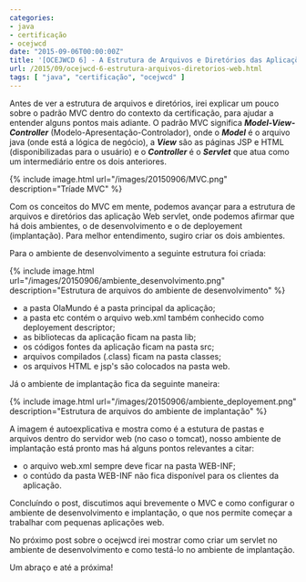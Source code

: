 ```yaml
---
categories:
- java
- certificação
- ocejwcd
date: "2015-09-06T00:00:00Z"
title: '[OCEJWCD 6] - A Estrutura de Arquivos e Diretórios das Aplicações Web'
url: /2015/09/ocejwcd-6-estrutura-arquivos-diretorios-web.html
tags: [ "java", "certificação", "ocejwcd" ]
---
```


Antes de ver a estrutura de arquivos e diretórios, irei explicar um pouco sobre o padrão MVC dentro do contexto da certificação, para ajudar a entender alguns pontos mais adiante. O padrão MVC significa **_Model-View-Controller_** (Modelo-Apresentação-Controlador), onde o **_Model_** é o arquivo java (onde está a lógica de negócio), a **_View_** são as páginas JSP e HTML (disponibilizadas para o usuário) e o **_Controller_** é o **_Servlet_** que atua como um intermediário entre os dois anteriores.

{% include image.html url="/images/20150906/MVC.png" description="Tríade MVC" %}

Com os conceitos do MVC em mente, podemos avançar para a estrutura de arquivos e diretórios das aplicação Web servlet, onde podemos afirmar que há dois ambientes, o de desenvolvimento e o de deployement (implantação). Para melhor entendimento, sugiro criar os dois ambientes.

Para o ambiente de desenvolvimento a seguinte estrutura foi criada:

{% include image.html url="/images/20150906/ambiente_desenvolvimento.png" description="Estrutura de arquivos do ambiente de desenvolvimento" %}

* a pasta OlaMundo é a pasta principal da aplicação;
* a pasta etc contém o arquivo web.xml também conhecido como deployement descriptor;
* as bibliotecas da aplicação ficam na pasta lib;
* os códigos fontes da aplicação ficam na pasta src;
* arquivos compilados (.class) ficam na pasta classes;
* os arquivos HTML e jsp's são colocados na pasta web.

Já o ambiente de implantação fica da seguinte maneira:

{% include image.html url="/images/20150906/ambiente_deployement.png" description="Estrutura de arquivos do ambiente de implantação" %}

A imagem é autoexplicativa e mostra como é a estutura de pastas e arquivos dentro do servidor web (no caso o tomcat), nosso ambiente de implantação está pronto mas há alguns pontos relevantes a citar:

* o arquivo web.xml sempre deve ficar na pasta WEB-INF;
* o contúdo da pasta WEB-INF não fica disponível para os clientes da aplicação.

Concluíndo o post, discutimos aqui brevemente o MVC e como configurar o ambiente de desenvolvimento e implantação, o que nos permite começar a trabalhar com pequenas aplicações web.

No próximo post sobre o ocejwcd irei mostrar como criar um servlet no ambiente de desenvolvimento e como testá-lo no ambiente de implantação.

Um abraço e até a próxima!
